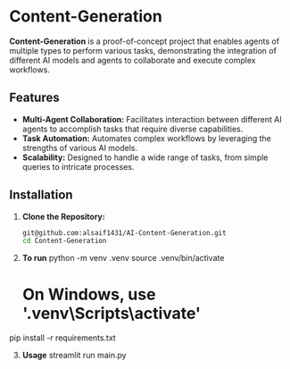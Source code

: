 # Content-Generation          

**Content-Generation** is a proof-of-concept project that enables agents of multiple types to perform various tasks, demonstrating the integration of different AI models and agents to collaborate and execute complex workflows. 

## Features 

- **Multi-Agent Collaboration:** Facilitates interaction between different AI agents to accomplish tasks that require diverse capabilities.
- **Task Automation:** Automates complex workflows by leveraging the strengths of various AI models.
- **Scalability:** Designed to handle a wide range of tasks, from simple queries to intricate processes.

## Installation 

1. **Clone the Repository:** 

   ```bash
   git@github.com:alsaif1431/AI-Content-Generation.git
   cd Content-Generation
   ```
2. **To run**
   python -m venv .venv
   source .venv/bin/activate
   # On Windows, use '.venv\Scripts\activate'

pip install -r requirements.txt

3. **Usage**
   streamlit run main.py
